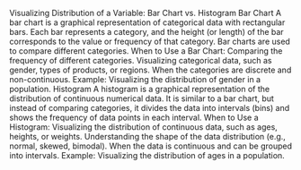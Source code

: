 Visualizing Distribution of a Variable: Bar Chart vs. Histogram
Bar Chart
A bar chart is a graphical representation of categorical data with rectangular bars. Each bar represents a category, and the height (or length) of the bar corresponds to the value or frequency of that category. Bar charts are used to compare different categories.
When to Use a Bar Chart:
Comparing the frequency of different categories.
Visualizing categorical data, such as gender, types of products, or regions.
When the categories are discrete and non-continuous.
Example:
Visualizing the distribution of gender in a population.
Histogram
A histogram is a graphical representation of the distribution of continuous numerical data. It is similar to a bar chart, but instead of comparing categories, it divides the data into intervals (bins) and shows the frequency of data points in each interval.
When to Use a Histogram:
Visualizing the distribution of continuous data, such as ages, heights, or weights.
Understanding the shape of the data distribution (e.g., normal, skewed, bimodal).
When the data is continuous and can be grouped into intervals.
Example:
Visualizing the distribution of ages in a population.
